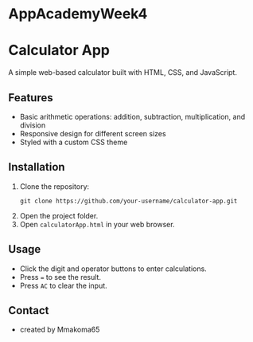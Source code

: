 # AppAcademyWeek4

# Calculator App

A simple web-based calculator built with HTML, CSS, and JavaScript.

## Features

- Basic arithmetic operations: addition, subtraction, multiplication, and division
- Responsive design for different screen sizes
- Styled with a custom CSS theme

## Installation

1. Clone the repository:
   ```
   git clone https://github.com/your-username/calculator-app.git
   ```
2. Open the project folder.
3. Open `calculatorApp.html` in your web browser.

## Usage

- Click the digit and operator buttons to enter calculations.
- Press `=` to see the result.
- Press `AC` to clear the input.

## Contact
- created by Mmakoma65
